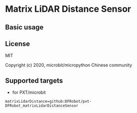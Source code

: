 # Matrix LiDAR Distance Sensor


## Basic usage

## License

MIT

Copyright (c) 2020, microbit/micropython Chinese community  

## Supported targets

* for PXT/microbit


```package
matrixLidarDistance=github:DFRobot/pxt-DFRobot_matrixLidarDistanceSensor
```